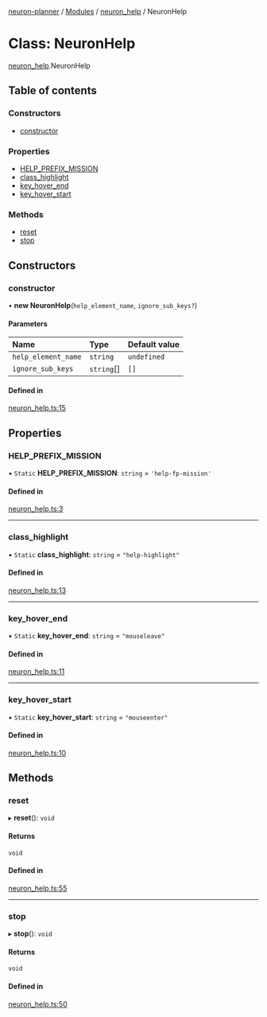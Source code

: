 [neuron-planner](../README.md) / [Modules](../modules.md) / [neuron\_help](../modules/neuron_help.md) / NeuronHelp

# Class: NeuronHelp

[neuron_help](../modules/neuron_help.md).NeuronHelp

## Table of contents

### Constructors

- [constructor](neuron_help.NeuronHelp.md#constructor)

### Properties

- [HELP\_PREFIX\_MISSION](neuron_help.NeuronHelp.md#help_prefix_mission)
- [class\_highlight](neuron_help.NeuronHelp.md#class_highlight)
- [key\_hover\_end](neuron_help.NeuronHelp.md#key_hover_end)
- [key\_hover\_start](neuron_help.NeuronHelp.md#key_hover_start)

### Methods

- [reset](neuron_help.NeuronHelp.md#reset)
- [stop](neuron_help.NeuronHelp.md#stop)

## Constructors

### constructor

• **new NeuronHelp**(`help_element_name`, `ignore_sub_keys?`)

#### Parameters

| Name | Type | Default value |
| :------ | :------ | :------ |
| `help_element_name` | `string` | `undefined` |
| `ignore_sub_keys` | `string`[] | `[]` |

#### Defined in

[neuron_help.ts:15](https://github.com/vtol-neuron/neuron-planner/blob/4fe8ba4/src/js/neuron_help.ts#L15)

## Properties

### HELP\_PREFIX\_MISSION

▪ `Static` **HELP\_PREFIX\_MISSION**: `string` = `'help-fp-mission'`

#### Defined in

[neuron_help.ts:3](https://github.com/vtol-neuron/neuron-planner/blob/4fe8ba4/src/js/neuron_help.ts#L3)

___

### class\_highlight

▪ `Static` **class\_highlight**: `string` = `"help-highlight"`

#### Defined in

[neuron_help.ts:13](https://github.com/vtol-neuron/neuron-planner/blob/4fe8ba4/src/js/neuron_help.ts#L13)

___

### key\_hover\_end

▪ `Static` **key\_hover\_end**: `string` = `"mouseleave"`

#### Defined in

[neuron_help.ts:11](https://github.com/vtol-neuron/neuron-planner/blob/4fe8ba4/src/js/neuron_help.ts#L11)

___

### key\_hover\_start

▪ `Static` **key\_hover\_start**: `string` = `"mouseenter"`

#### Defined in

[neuron_help.ts:10](https://github.com/vtol-neuron/neuron-planner/blob/4fe8ba4/src/js/neuron_help.ts#L10)

## Methods

### reset

▸ **reset**(): `void`

#### Returns

`void`

#### Defined in

[neuron_help.ts:55](https://github.com/vtol-neuron/neuron-planner/blob/4fe8ba4/src/js/neuron_help.ts#L55)

___

### stop

▸ **stop**(): `void`

#### Returns

`void`

#### Defined in

[neuron_help.ts:50](https://github.com/vtol-neuron/neuron-planner/blob/4fe8ba4/src/js/neuron_help.ts#L50)
